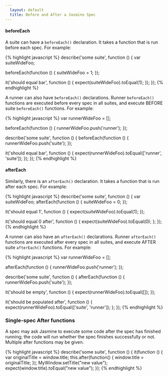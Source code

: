 ```yaml
---
  layout: default
  title: Before and After a Jasmine Spec
---
```


#### beforeEach

A suite can have a `beforeEach()` declaration. It takes a function that is run before each spec. For example:

{% highlight javascript %}
describe('some suite', function () {
  var suiteWideFoo;

  beforeEach(function () {
    suiteWideFoo = 1;
  });

  it('should equal bar', function () {
    expect(suiteWideFoo).toEqual(1);
  });
});
{% endhighlight %}

A runner can also have `beforeEach()` declarations. Runner `beforeEach()` functions are executed before every spec in all suites, and execute BEFORE suite `beforeEach()` functions. For example:

{% highlight javascript %}
var runnerWideFoo = [];

beforeEach(function () {
  runnerWideFoo.push('runner');
});

describe('some suite', function () {
  beforeEach(function () {
    runnerWideFoo.push('suite');
  });

  it('should equal bar', function () {
    expect(runnerWideFoo).toEqual(['runner', 'suite']);
  });
});
{% endhighlight %}

#### afterEach

Similarly, there is an `afterEach()` declaration.  It takes a function that is run after each spec. For example:

{% highlight javascript %}
describe('some suite', function () {
  var suiteWideFoo;
  afterEach(function () {
    suiteWideFoo = 0;
  });

  it('should equal 1', function () {
    expect(suiteWideFoo).toEqual(1);
  });

  it('should equal 0 after', function () {
    expect(suiteWideFoo).toEqual(0);
  };
});
{% endhighlight %}

A runner can also have an `afterEach()` declarations. Runner `afterEach()` functions are executed after every spec in all suites, and execute AFTER suite `afterEach()` functions. For example:

{% highlight javascript %}
var runnerWideFoo = [];

afterEach(function () {
  runnerWideFoo.push('runner');
});

describe('some suite', function () {
  afterEach(function () {
    runnerWideFoo.push('suite');
  });

  it('should be empty', function () {
    expect(runnerWideFoo).toEqual([]);
  });

  it('should be populated after', function () {
    expect(runnerWideFoo).toEqual(['suite', 'runner']);
  };
});
{% endhighlight %}

### Single-spec After functions

A spec may ask Jasmine to execute some code after the spec has finished running; the code will run whether the spec finishes successfully or not. Multiple after functions may be given.

{% highlight javascript %}
describe('some suite', function () {
  it(function () {
    var originalTitle = window.title;
    this.after(function() { window.title = originalTitle; });
    MyWindow.setTitle("new value");
    expect(window.title).toEqual("new value");
  });
{% endhighlight %}
